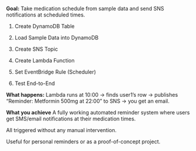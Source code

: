 **Goal:** Take medication schedule from sample data and send SNS notifications at scheduled times.

1. Create DynamoDB Table

2. Load Sample Data into DynamoDB

3. Create SNS Topic

4. Create Lambda Function

5. Set EventBridge Rule (Scheduler)

6. Test End-to-End

**What happens:**
Lambda runs at 10:00 → finds user1’s row → publishes “Reminder: Metformin 500mg at 22:00” to SNS → you get an email.

**What you achieve**
A fully working automated reminder system where users get SMS/email notifications at their medication times.

All triggered without any manual intervention.

Useful for personal reminders or as a proof-of-concept project.
